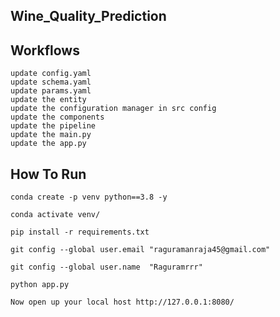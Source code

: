 ## Wine_Quality_Prediction

## Workflows
    update config.yaml
    update schema.yaml
    update params.yaml
    update the entity
    update the configuration manager in src config
    update the components
    update the pipeline
    update the main.py
    update the app.py

## How To Run    
```
conda create -p venv python==3.8 -y
```

```
conda activate venv/
```

```
pip install -r requirements.txt
```

```
git config --global user.email "raguramanraja45@gmail.com"
```

```
git config --global user.name  "Raguramrrr"
```

```
python app.py
```

```
Now open up your local host http://127.0.0.1:8080/
```
